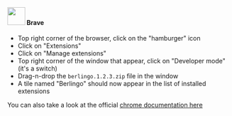 ﻿‎

#### <img src="../images/brave.png" style="height: 40px; width: auto;"> Brave

- Top right corner of the browser, click on the "hamburger" icon
- Click on "Extensions"
- Click on "Manage extensions"
- Top right corner of the window that appear, click on "Developer mode" (it's a switch)
- Drag-n-drop the `berlingo.1.2.3.zip` file in the window
- A tile named "Berlingo" should now appear in the list of installed extensions

You can also take a look at the
official [chrome documentation here](https://developer.chrome.com/docs/extensions/get-started/tutorial/hello-world#load-unpacked
)
